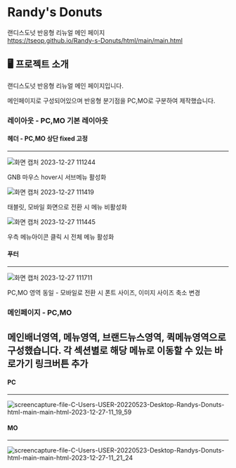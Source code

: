 # Randy's Donuts
랜디스도넛 반응형 리뉴얼 메인 페이지<br>https://tseop.github.io/Randy-s-Donuts/html/main/main.html

## 🖥 프로젝트 소개
랜디스도넛 반응형 리뉴얼 메인 페이지입니다.

메인페이지로 구성되어있으며 반응형 분기점을 PC,MO로 구분하여 제작했습니다.

### 레이아웃 - PC,MO 기본 레이아웃

#### 헤더 - PC,MO 상단 fixed 고정
---
![화면 캡처 2023-12-27 111244](https://github.com/tseop/Randy-s-Donuts/assets/145314306/5b38d39a-3052-4252-a1a6-c371515f8fd3)


GNB 마우스 hover시 서브메뉴 활성화<br>


![화면 캡처 2023-12-27 111419](https://github.com/tseop/Randy-s-Donuts/assets/145314306/dabf532c-cb9b-4334-81e6-fa2cd5c3a1db)


태블릿, 모바일 화면으로 전환 시 메뉴 비활성화


![화면 캡처 2023-12-27 111445](https://github.com/tseop/Randy-s-Donuts/assets/145314306/6e784f63-7634-4d3f-9aa5-7c944c947879)<br>


우측 메뉴아이콘 클릭 시 전체 메뉴 활성화

#### 푸터
---
![화면 캡처 2023-12-27 111711](https://github.com/tseop/Randy-s-Donuts/assets/145314306/fdc01921-378d-4dc8-9b8e-b1e958946503)


PC,MO 영역 동일 - 모바일로 전환 시 폰트 사이즈, 이미지 사이즈 축소 변경


### 메인페이지 - PC,MO

메인배너영역, 메뉴영역, 브랜드뉴스영역, 퀵메뉴영역으로 구성했습니다. 각 섹션별로 해당 메뉴로 이동할 수 있는 바로가기 링크버튼 추가
----
#### PC
---
![screencapture-file-C-Users-USER-20220523-Desktop-Randys-Donuts-html-main-main-html-2023-12-27-11_19_59](https://github.com/tseop/Randy-s-Donuts/assets/145314306/0232b159-3b5a-4809-8fb8-05f7f154fac4)

#### MO
---
![screencapture-file-C-Users-USER-20220523-Desktop-Randys-Donuts-html-main-main-html-2023-12-27-11_21_24](https://github.com/tseop/Randy-s-Donuts/assets/145314306/c6291607-1c52-4b82-acd2-eb9495bd4008)

